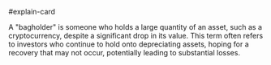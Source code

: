 #explain-card 

A "bagholder" is someone who holds a large quantity of an asset, such as a cryptocurrency, despite a significant drop in its value. This term often refers to investors who continue to hold onto depreciating assets, hoping for a recovery that may not occur, potentially leading to substantial losses.